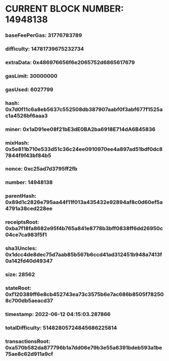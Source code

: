 # CURRENT BLOCK NUMBER: 14948138

### baseFeePerGas: 31776783789
### difficulty: 14781739675232734
### extraData: 0x486976656f6e2065752d6865617679
### gasLimit: 30000000
### gasUsed: 6027799
### hash: 0x7d0f11c6a8eb5637c552508db387907aabf0f3abf677f1525ac1a4526bf6aaa3
### miner: 0x1aD91ee08f21bE3dE0BA2ba6918E714dA6B45836
### mixHash: 0x5e811b710e533d51c36c24ee0910970ee4a897ad51bdf0dc87844f9f43bf84b5
### nonce: 0xc25ad7d3795ff2fb
### number: 14948138
### parentHash: 0x89d1c2826e795aa44f11f013a435432e92894af8c0d60ef5a4791a38ced228ee
### receiptsRoot: 0xba7f18fa8682e95f4b765a841e8778b3bff0838ff6dd26950c04ce7ca983f5f1
### sha3Uncles: 0x1dcc4de8dec75d7aab85b567b6ccd41ad312451b948a7413f0a142fd40d49347
### size: 28562
### stateRoot: 0xf120389ff6e8cb452743ea73c3575b6e7ac686b8505f782508c700db5aeacd37
### timestamp: 2022-06-12 04:15:03.287866
### totalDifficulty: 51482805724845686225814
### transactionsRoot: 0xa570b582da877796b1a7dd06e79b3e55a6391bdeb593a1be75ae8c62d911a9cf
